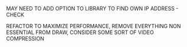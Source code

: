 MAY NEED TO ADD OPTION TO LIBRARY TO FIND OWN IP ADDRESS - CHECK

REFACTOR TO MAXIMIZE PERFORMANCE, REMOVE EVERYTHING NON ESSENTIAL FROM DRAW, CONSIDER SOME SORT OF VIDEO COMPRESSION